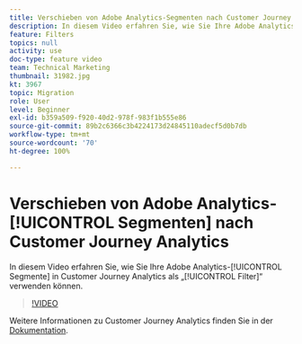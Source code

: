```yaml
---
title: Verschieben von Adobe Analytics-Segmenten nach Customer Journey Analytics
description: In diesem Video erfahren Sie, wie Sie Ihre Adobe Analytics-Segmente in Customer Journey Analytics als „Filter“ verwenden können.
feature: Filters
topics: null
activity: use
doc-type: feature video
team: Technical Marketing
thumbnail: 31982.jpg
kt: 3967
topic: Migration
role: User
level: Beginner
exl-id: b359a509-f920-40d2-978f-983f1b555e86
source-git-commit: 89b2c6366c3b4224173d24845110adecf5d0b7db
workflow-type: tm+mt
source-wordcount: '70'
ht-degree: 100%

---
```


# Verschieben von Adobe Analytics-[!UICONTROL Segmenten] nach Customer Journey Analytics

In diesem Video erfahren Sie, wie Sie Ihre Adobe Analytics-[!UICONTROL Segmente] in Customer Journey Analytics als „[!UICONTROL Filter]“ verwenden können.

>[!VIDEO](https://video.tv.adobe.com/v/31982/?quality=12&learn=on)

Weitere Informationen zu Customer Journey Analytics finden Sie in der [Dokumentation](https://experienceleague.adobe.com/docs/analytics-platform/using/cja-landing.html?lang=de).
